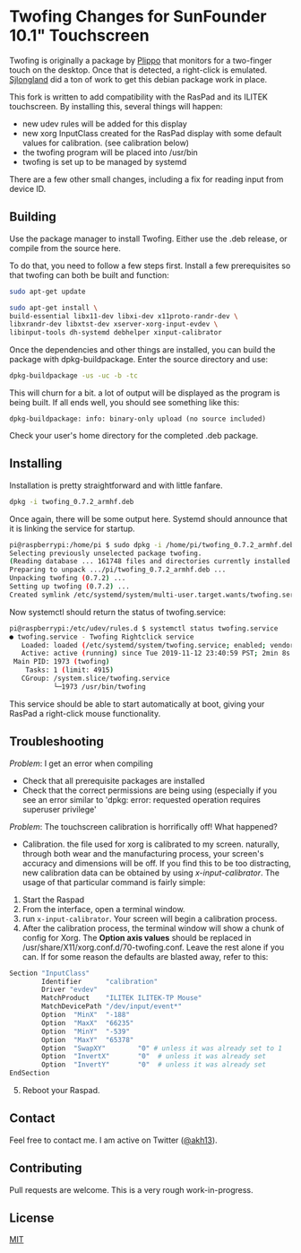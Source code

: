 # Twofing Changes for SunFounder 10.1" Touchscreen

Twofing is originally a package by [Plippo](https://github.com/Plippo) that monitors for a two-finger touch on the desktop. Once that is detected, a right-click is emulated. [Sjlongland](https://github.com/sjlongland) did a ton of work to get this debian package work in place.

This fork is written to add compatibility with the RasPad and its ILITEK touchscreen. By installing this, several things will happen:

- new udev rules will be added for this display
- new xorg InputClass created for the RasPad display with some default values for calibration. (see calibration below)
- the twofing program will be placed into /usr/bin
- twofing is set up to be managed by systemd

There are a few other small changes, including a fix for reading input from device ID.

## Building

Use the package manager to install Twofing. Either use the .deb release, or compile from the source here.

To do that, you need to follow a few steps first. Install a few prerequisites so that twofing can both be built and function:



```bash
sudo apt-get update

sudo apt-get install \
build-essential libx11-dev libxi-dev x11proto-randr-dev \
libxrandr-dev libxtst-dev xserver-xorg-input-evdev \
libinput-tools dh-systemd debhelper xinput-calibrator

```
Once the dependencies and other things are installed, you can build the package with dpkg-buildpackage. Enter the source directory and use:

```bash
dpkg-buildpackage -us -uc -b -tc
```
This will churn for a bit. a lot of output will be displayed as the program is being built. If all ends well, you should see something like this:

```
dpkg-buildpackage: info: binary-only upload (no source included)
```
Check your user's home directory for the completed .deb package.

## Installing

Installation is pretty straightforward and with little fanfare.

```bash
dpkg -i twofing_0.7.2_armhf.deb
```
Once again, there will be some output here. Systemd should announce that it is linking the service for startup.

```bash
pi@raspberrypi:/home/pi $ sudo dpkg -i /home/pi/twofing_0.7.2_armhf.deb
Selecting previously unselected package twofing.
(Reading database ... 161748 files and directories currently installed.)
Preparing to unpack .../pi/twofing_0.7.2_armhf.deb ...
Unpacking twofing (0.7.2) ...
Setting up twofing (0.7.2) ...
Created symlink /etc/systemd/system/multi-user.target.wants/twofing.service → /etc/systemd/system/twofing.service.
```

Now systemctl should return the status of twofing.service:

```bash
pi@raspberrypi:/etc/udev/rules.d $ systemctl status twofing.service
● twofing.service - Twofing Rightclick service
   Loaded: loaded (/etc/systemd/system/twofing.service; enabled; vendor preset: enabled)
   Active: active (running) since Tue 2019-11-12 23:40:59 PST; 2min 8s ago
 Main PID: 1973 (twofing)
    Tasks: 1 (limit: 4915)
   CGroup: /system.slice/twofing.service
           └─1973 /usr/bin/twofing
```
This service should be able to start automatically at boot, giving your RasPad a right-click mouse functionality.

## Troubleshooting

*Problem*: I get an error when compiling
* Check that all prerequisite packages are installed
* Check that the correct permissions are being using (especially if you see an error similar to 'dpkg: error: requested operation requires superuser privilege'

*Problem*: The touchscreen calibration is horrifically off! What happened?
* Calibration. the file used for xorg is calibrated to my screen. naturally, through both wear and the manufacturing process, your screen's accuracy and dimensions will be off. If you find this to be too distracting, new calibration data can be obtained by using *x-input-calibrator*. The usage of that particular command is fairly simple:

1. Start the Raspad
2. From the interface, open a terminal window.
3. run `x-input-calibrator`. Your screen will begin a calibration process.
4. After the calibration process, the terminal window will show a chunk of config for Xorg. The **Option axis values** should be replaced in /usr/share/X11/xorg.conf.d/70-twofing.conf. Leave the rest alone if you can. If for some reason the defaults are blasted away, refer to this:

```bash
Section "InputClass"
        Identifier      "calibration"
        Driver "evdev"
        MatchProduct    "ILITEK ILITEK-TP Mouse"
        MatchDevicePath "/dev/input/event*"
        Option  "MinX"  "-188"
        Option  "MaxX"  "66235"
        Option  "MinY"  "-539"
        Option  "MaxY"  "65378"
        Option  "SwapXY"        "0" # unless it was already set to 1
        Option  "InvertX"       "0"  # unless it was already set
        Option  "InvertY"       "0"  # unless it was already set
EndSection


```
5. Reboot your Raspad.

## Contact
Feel free to contact me. I am active on Twitter ([@akh13](https://www.twitter.com/akh13)).

## Contributing
Pull requests are welcome. This is a very rough work-in-progress.

## License
[MIT](https://choosealicense.com/licenses/mit/)
